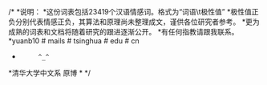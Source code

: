 /*
*说明：
*这份词表包括23419个汉语情感词。格式为“词语\t极性值”
*极性值正负分别代表情感正负，其算法和原理尚未整理成文，谨供各位研究者参考。
*更为成熟的词表和文档将随着研究的跟进逐渐公开。
*有任何指教请跟我联系。
*yuanb10 # mails # tsinghua # edu # cn
*          ^_^
*清华大学中文系 原博
*
*/
